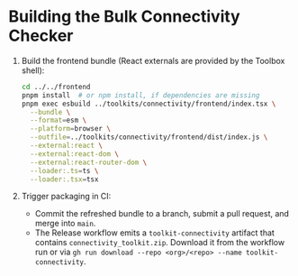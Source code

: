 # Building the Bulk Connectivity Checker

1. Build the frontend bundle (React externals are provided by the Toolbox shell):

   ```bash
   cd ../../frontend
   pnpm install  # or npm install, if dependencies are missing
   pnpm exec esbuild ../toolkits/connectivity/frontend/index.tsx \
     --bundle \
     --format=esm \
     --platform=browser \
     --outfile=../toolkits/connectivity/frontend/dist/index.js \
     --external:react \
     --external:react-dom \
     --external:react-router-dom \
     --loader:.ts=ts \
     --loader:.tsx=tsx
   ```

2. Trigger packaging in CI:

   - Commit the refreshed bundle to a branch, submit a pull request, and merge into `main`.
   - The Release workflow emits a `toolkit-connectivity` artifact that contains `connectivity_toolkit.zip`. Download it from the workflow run or via `gh run download --repo <org>/<repo> --name toolkit-connectivity`.
